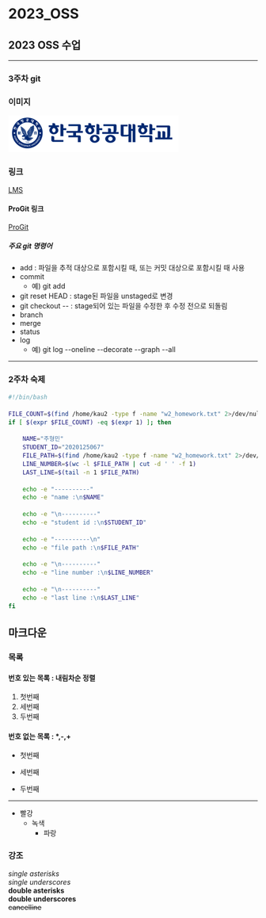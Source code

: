 # 2023_OSS
## 2023 OSS 수업
<hr/>

### 3주차 git

### 이미지
![Alt text](../keep/kau_test.png)

### 링크
[LMS](https://lms.kau.ac.kr)

#### ProGit 링크
[ProGit](https://git-scm.com/book/en/v2)

##### 주요 git 명령어
* add : 파일을 추적 대상으로 포함시킬 때, 또는 커밋 대상으로 포함시킬 때 사용
* commit
	* 예) git add
* git reset HEAD : stage된 파일을 unstaged로 변경
* git checkout -- : stage되어 있는 파일을 수정한 후 수정 전으로 되돌림
* branch
* merge
* status
* log
	* 예) git log --oneline --decorate --graph --all
<hr/>

### 2주차 숙제
```sh
#!/bin/bash

FILE_COUNT=$(find /home/kau2 -type f -name "w2_homework.txt" 2>/dev/null | wc -l)
if [ $(expr $FILE_COUNT) -eq $(expr 1) ]; then

	NAME="주형민"
	STUDENT_ID="2020125067"
	FILE_PATH=$(find /home/kau2 -type f -name "w2_homework.txt" 2>/dev/null)
	LINE_NUMBER=$(wc -l $FILE_PATH | cut -d ' ' -f 1)
	LAST_LINE=$(tail -n 1 $FILE_PATH)

	echo -e "----------"
	echo -e "name :\n$NAME"

	echo -e "\n----------"
	echo -e "student id :\n$STUDENT_ID"

	echo -e "----------\n"
	echo -e "file path :\n$FILE_PATH"

	echo -e "\n----------"
	echo -e "line number :\n$LINE_NUMBER"

	echo -e "\n----------"
	echo -e "last line :\n$LAST_LINE"
fi
```

## 마크다운
### 목록
#### 번호 있는 목록 : 내림차순 정렬
1. 첫번째
3. 세번째
2. 두번째

#### 번호 없는 목록 : *,-,+
* 첫번째  
 
* 세번째   

* 두번째   

<hr/>

* 빨강
	* 녹색
		* 파랑

### 강조
*single asterisks*   
_single underscores_   
**double asterisks**   
__double underscores__   
~~cancelline~~   
